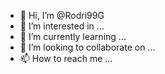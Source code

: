 - 👋 Hi, I’m @Rodri99G
- 👀 I’m interested in ...
- 🌱 I’m currently learning ...
- 💞️ I’m looking to collaborate on ...
- 📫 How to reach me ...

<!---
Rodri99G/Rodri99G is a ✨ special ✨ repository because its `README.md` (this file) appears on your GitHub profile.
You can click the Preview link to take a look at your changes.
--->
